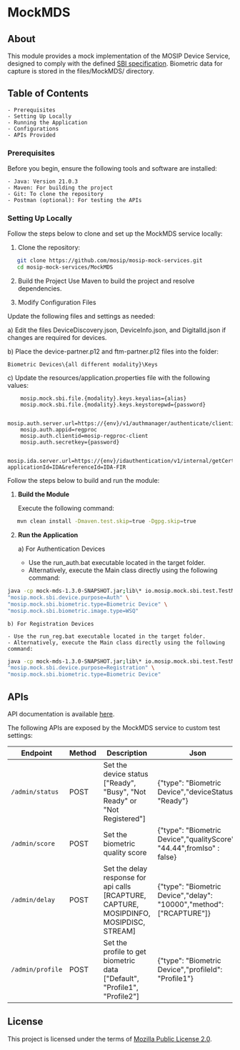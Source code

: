 # MockMDS

## About

This module provides a mock implementation of the MOSIP Device Service, designed to comply with the defined [SBI specification](https://docs.mosip.io/1.2.0/modules/partner-management-services/pms-existing/device-provider-partner#sbi-secure-biometric-interface). Biometric data for capture is stored in the files/MockMDS/ directory.   

## Table of Contents

	- Prerequisites
	- Setting Up Locally
	- Running the Application
	- Configurations
	- APIs Provided

### Prerequisites
	
Before you begin, ensure the following tools and software are installed:

	- Java: Version 21.0.3
	- Maven: For building the project
	- Git: To clone the repository
	- Postman (optional): For testing the APIs

### Setting Up Locally

Follow the steps below to clone and set up the MockMDS service locally:

1. Clone the repository:

```bash
   git clone https://github.com/mosip/mosip-mock-services.git
   cd mosip-mock-services/MockMDS
```

2. Build the Project
Use Maven to build the project and resolve dependencies.

3. Modify Configuration Files

Update the following files and settings as needed:

a) Edit the files DeviceDiscovery.json, DeviceInfo.json, and DigitalId.json if changes are required for devices.

b) Place the device-partner.p12 and ftm-partner.p12 files into the folder:

	Biometric Devices\{all different modality}\Keys

c) Update the resources/application.properties file with the following values:

		mosip.mock.sbi.file.{modality}.keys.keyalias={alias}
		mosip.mock.sbi.file.{modality}.keys.keystorepwd={password}
		
		mosip.auth.server.url=https://{env}/v1/authmanager/authenticate/clientidsecretkey
		mosip.auth.appid=regproc
		mosip.auth.clientid=mosip-regproc-client
		mosip.auth.secretkey={password}
	
		mosip.ida.server.url=https://{env}/idauthentication/v1/internal/getCertificate?applicationId=IDA&referenceId=IDA-FIR
	

Follow the steps below to build and run the module:

1. **Build the Module**  

   Execute the following command:  

```sh
   mvn clean install -Dmaven.test.skip=true -Dgpg.skip=true
```
2. **Run the Application**

	 a) For Authentication Devices

	- Use the run_auth.bat executable located in the target folder.
	- Alternatively, execute the Main class directly using the following command:


```sh
java -cp mock-mds-1.3.0-SNAPSHOT.jar;lib\* io.mosip.mock.sbi.test.TestMockSBI \
"mosip.mock.sbi.device.purpose=Auth" \
"mosip.mock.sbi.biometric.type=Biometric Device" \
"mosip.mock.sbi.biometric.image.type=WSQ"
```

	b) For Registration Devices

	- Use the run_reg.bat executable located in the target folder.
	- Alternatively, execute the Main class directly using the following command:	

```sh
java -cp mock-mds-1.3.0-SNAPSHOT.jar;lib\* io.mosip.mock.sbi.test.TestMockSBI \
"mosip.mock.sbi.device.purpose=Registration" \
"mosip.mock.sbi.biometric.type=Biometric Device"
```


## APIs
API documentation is available [here](https://docs.mosip.io/1.1.5/biometrics/mosip-device-service-specification).

The following APIs are exposed by the MockMDS service to custom test settings:

| Endpoint              | Method | Description                     | Json                                                   |
|-----------------------|--------|---------------------------------|--------------------------------------------------------|
| `/admin/status`       | POST   | Set the device status ["Ready", "Busy", "Not Ready" or "Not Registered"]   | {"type": "Biometric Device","deviceStatus": "Ready"}
| `/admin/score`       | POST   | Set the biometric quality score     | {"type": "Biometric Device","qualityScore": "44.44",fromIso" : false}
| `/admin/delay`       | POST   | Set the delay response for api calls [RCAPTURE, CAPTURE, MOSIPDINFO, MOSIPDISC, STREAM]   | {"type": "Biometric Device","delay": "10000","method":["RCAPTURE"]}
| `/admin/profile`       | POST   | Set the profile to get biometric data ["Default", "Profile1", "Profile2"]   | {"type": "Biometric Device","profileId": "Profile1"}


## License
This project is licensed under the terms of [Mozilla Public License 2.0](LICENSE).